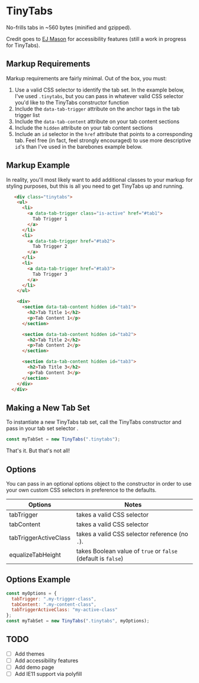 # TinyTabs

No-frills tabs in ~560 bytes (minified and gzipped).

Credit goes to [EJ Mason](http://www.ejmason.com/tabbed-interfaces/) for accessibility features (still a work in progress for TinyTabs).

## Markup Requirements

Markup requirements are fairly minimal. Out of the box, you must:

1.  Use a valid CSS selector to identify the tab set. In the example below, I've used `.tinytabs`, but you can pass in whatever valid CSS selector you'd like to the TinyTabs constructor function
2.  Include the `data-tab-trigger` attribute on the anchor tags in the tab trigger list
3.  Include the `data-tab-content` attribute on your tab content sections
4.  Include the `hidden` attribute on your tab content sections
5.  Include an `id` selector in the `href` attribute that points to a corresponding tab. Feel free (in fact, feel strongly encouraged) to use more descriptive `id`'s than I've used in the barebones example below.

## Markup Example

In reality, you'll most likely want to add additional classes to your markup for styling purposes, but this is all you need to get TinyTabs up and running.

```html
   <div class="tinytabs">
    <ul>
      <li>
        <a data-tab-trigger class="is-active" href="#tab1">
          Tab Trigger 1
        </a>
      </li>
      <li>
        <a data-tab-trigger href="#tab2">
          Tab Trigger 2
        </a>
      </li>
      <li>
        <a data-tab-trigger href="#tab3">
          Tab Trigger 3
        </a>
      </li>
    </ul>

    <div>
      <section data-tab-content hidden id="tab1">
        <h2>Tab Title 1</h2>
        <p>Tab Content 1</p>
      </section>

      <section data-tab-content hidden id="tab2">
        <h2>Tab Title 2</h2>
        <p>Tab Content 2</p>
      </section>

      <section data-tab-content hidden id="tab3">
        <h2>Tab Title 3</h2>
        <p>Tab Content 3</p>
      </section>
    </div>
  </div>
```

## Making a New Tab Set

To instantiate a new TinyTabs tab set, call the TinyTabs constructor and pass in your tab set selector .

```js
const myTabSet = new TinyTabs(".tinytabs");
```

That's it. But that's not all!

## Options

You can pass in an optional options object to the constructor in order to use your own custom CSS selectors in preference to the defaults.

| Options               | Notes                                                         |
| --------------------- | ------------------------------------------------------------- |
| tabTrigger            | takes a valid CSS selector                                    |
| tabContent            | takes a valid CSS selector                                    |
| tabTriggerActiveClass | takes a valid CSS selector reference (no `.`).                |
| equalizeTabHeight     | takes Boolean value of `true` or `false` (default is `false`) |

## Options Example

```js
const myOptions = {
  tabTrigger: ".my-trigger-class",
  tabContent: ".my-content-class",
  tabTriggerActiveClass: "my-active-class"
};
const myTabSet = new TinyTabs(".tinytabs", myOptions);
```

## TODO

- [ ] Add themes
- [ ] Add accessibility features
- [ ] Add demo page
- [ ] Add IE11 support via polyfill
